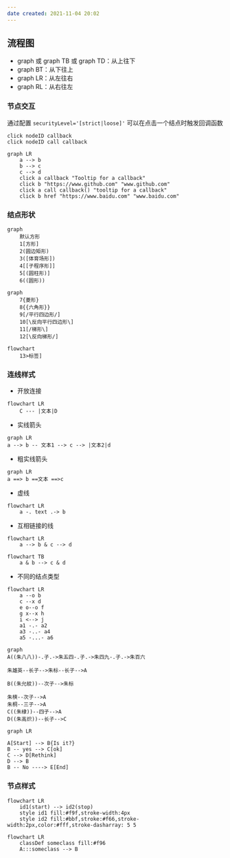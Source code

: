 ```yaml
---
date created: 2021-11-04 20:02
---
```


## 流程图

- graph 或 graph TB 或 graph TD：从上往下
- graph BT：从下往上
- graph LR：从左往右
- graph RL：从右往左

### 节点交互

通过配置 `securityLevel='[strict|loose]'` 可以在点击一个结点时触发回调函数

```
click nodeID callback
click nodeID call callback
```

```mermaid
graph LR
	a --> b
	b --> c
	c --> d
	click a callback "Tooltip for a callback"
	click b "https://www.github.com" "www.github.com"
	click a call callback() "tooltip for a callback"
	click b href "https://www.baidu.com" "www.baidu.com"
```


### 结点形状

```mermaid
graph
	默认方形
	1[方形]
	2(圆边矩形)
	3([体育场形])
	4[[子程序形]]
	5[(圆柱形)]
	6((圆形))
```

```mermaid
graph
	7{菱形}
	8{{六角形}}
	9[/平行四边形/]
	10[\反向平行四边形\]
	11[/梯形\]
	12[\反向梯形/]
```

```mermaid
flowchart
	13>标签]
```

### 连线样式

- 开放连接

```mermaid
flowchart LR
	C --- |文本|D
```

- 实线箭头

```mermaid
graph LR
a --> b -- 文本1 --> c --> |文本2|d
```

- 粗实线箭头

```mermaid
graph LR
a ==> b ==文本 ==>c
```

- 虚线

```mermaid
flowchart LR
	a -. text .-> b
```

- 互相链接的线

```mermaid
flowchart LR
	a --> b & c --> d
```

```mermaid
flowchart TB
	a & b --> c & d
```

- 不同的结点类型

```mermaid
flowchart LR
	a --o b
	c --x d
	e o--o f
	g x--x h
	i <--> j
	a1 -.- a2
	a3 -..- a4
	a5 -...- a6
```

```mermaid
graph
A((朱八八))-.子.->朱五四-.子.->朱四九-.子.->朱百六

朱雄英--长子-->朱标--长子-->A

B((朱允紋))--次子-->朱标

朱樉--次子-->A
朱桐--三子-->A
C((朱棣))--四子-->A
D((朱高炽))--长子-->C

```

```mermaid
graph LR

A[Start] --> B{Is it?}
B -- yes --> C[ok]
C --> D[Rethink]
D --> B
B -- No ----> E[End]
```

### 节点样式

```mermaid
flowchart LR
	id1(start) --> id2(stop)
	style id1 fill:#f9f,stroke-width:4px
	style id2 fill:#bbf,stroke:#f66,stroke-width:2px,color:#fff,stroke-dasharray: 5 5
```

```mermaid
flowchart LR
	classDef someclass fill:#f96
	A:::someclass --> B
```
